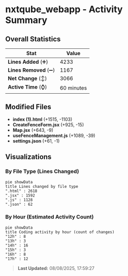# nxtqube_webapp - Activity Summary 

## Overall Statistics

| Stat                   | Value                                                             |
| ---------------------- | ----------------------------------------------------------------- |
| **Lines Added** (➕)   | 4233                                          |
| **Lines Removed** (➖) | 1167                                        |
| **Net Change** (↕)    | 3066                |
| **Active Time** (⌚)   | 60 minutes |


## Modified Files
- **index (1).html** (+1515, -1103)
- **CreateFenceForm.jsx** (+925, -15)
- **Map.jsx** (+643, -9)
- **useFenceManagement.js** (+1089, -39)
- **settings.json** (+61, -1)

## Visualizations

### By File Type (Lines Changed)

```mermaid
pie showData
title Lines changed by file type
".html" : 2618
".jsx" : 1592
".js" : 1128
".json" : 62
```

### By Hour (Estimated Activity Count)

```mermaid
pie showData
title Coding activity by hour (count of changes)
"12h" : 8
"13h" : 3
"14h" : 16
"15h" : 3
"16h" : 8
"17h" : 12
```


> **Last Updated:** 08/08/2025, 17:59:27